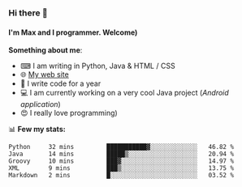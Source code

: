 ### Hi there 👋
#### I'm Max and I programmer. Welcome)

**Something about me**:
- ⌨ I am writing in Python, Java & HTML / CSS
- 🌐 [My web site](https://merive.herokuapp.com/)
- 🎈 I write code for a year
- 💻 I am currently working on a very cool Java project (*Android application*)
- 😍 I really love programming)

📊 **Few my stats:**
<!--START_SECTION:waka-->
```text
Python     32 mins         ███████████▓░░░░░░░░░░░░░   46.82 % 
Java       14 mins         █████▒░░░░░░░░░░░░░░░░░░░   20.94 % 
Groovy     10 mins         ███▓░░░░░░░░░░░░░░░░░░░░░   14.97 % 
XML        9 mins          ███▒░░░░░░░░░░░░░░░░░░░░░   13.75 % 
Markdown   2 mins          █░░░░░░░░░░░░░░░░░░░░░░░░   03.52 % 
```
<!--END_SECTION:waka-->
